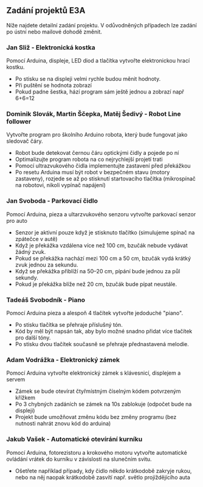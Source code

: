 ## Zadání projektů E3A

Níže najdete detailní zadání projektu. V odůvodněných případech lze zadání po ústní nebo mailové dohodě změnit. 


### Jan Sliž - Elektronická kostka
Pomocí Arduina, displeje, LED diod a  tlačítka vytvořte elektronickou hrací kostku.
- Po stisku se na displeji velmi rychle budou měnit hodnoty. 
 - Při puštění se hodnota zobrazí
 - Pokud padne šestka, hází program sám ještě jednou a zobrazí např 6+6=12


### Dominik Slovák, Martin Ščepka, Matěj Šedivý - Robot Line follower

Vytvořte program pro školního Arduino robota, který bude fungovat jako sledovač čáry.
- Robot bude detekovat černou čáru optickými čidly a pojede po ní
- Optimalizujte program robota na co nejrychlejší projetí trati
- Pomocí ultrazvukového čidla implementujte zastavení před překážkou
- Po resetu Arduina musí být robot v bezpečném stavu (motory zastaveny), rozjede se až po stisknutí startovacího tlačítka (mikrospínač na robotovi, nikoli vypínač napájení)

### Jan Svoboda - Parkovací čidlo

Pomocí Arduina, pieza a ultarzvukového senzoru vytvořte parkovací senzor pro auto
- Senzor je aktivní pouze když je stisknuto tlačítko (simulujeme spínač na zpátečce v autě)
- Když je překážka vzdálena více než 100 cm, bzučák nebude vydávat žádný zvuk.
- Pokud se překážka nachází mezi 100 cm a 50 cm, bzučák vydá krátký zvuk jednou za sekundu.
- Když se překážka přiblíží na 50–20 cm, pípání bude jednou za půl sekundy.
- Pokud je překážka blíže než 20 cm, bzučák bude pípat neustále.

### Tadeáš Svobodník - Piano
Pomocí Arduina pieza a alespoň 4 tlačítek vytvořte jedoduché "piano". 
- Po stisku tlačítka se přehraje příslušný tón.
- Kód by měl být napsán tak, aby bylo možné snadno přidat více tlačítek pro další tóny.
- Po stisku dvou tlačítek současně se přehraje přednastavená melodie.


### Adam Vodrážka - Elektronický zámek
Pomocí Arduina vytvořte elektronický zámek s klávesnicí, displejem a servem
- Zámek se bude otevírat čtyřmístným číselným kódem potvrzeným křížkem
- Po 3 chybných zadáních se zámek na 10s zablokuje (odpočet bude na displeji)
- Projekt bude umožňovat změnu kódu bez změny programu (bez nutnosti nahrát znovu kód do arduina)

### Jakub Vašek - Automatické otevírání kurníku
Pomocí Arduina, fotorezistoru a krokového motoru vytvořte automatické ovládání vrátek do kurníku v závislosti na slunečním svitu.
- Ošetřete například případy, kdy čidlo někdo krátkodobě zakryje rukou, nebo na něj naopak krátkodobě zasvítí např. světlo projíždějícího auta


